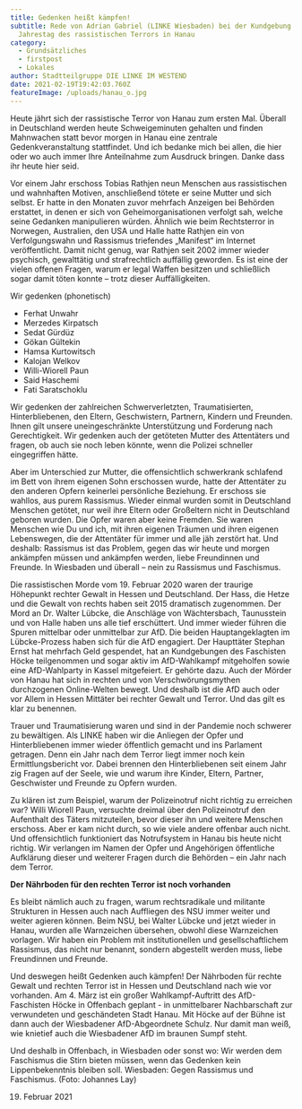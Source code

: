 ```yaml
---
title: Gedenken heißt kämpfen!
subtitle: Rede von Adrian Gabriel (LINKE Wiesbaden) bei der Kundgebung zum 1.
  Jahrestag des rassistischen Terrors in Hanau
category:
  - Grundsätzliches
  - firstpost
  - Lokales
author: Stadtteilgruppe DIE LINKE IM WESTEND
date: 2021-02-19T19:42:03.760Z
featureImage: /uploads/hanau_o.jpg
---
```

Heute jährt sich der rassistische Terror von Hanau zum ersten Mal. Überall in Deutschland werden heute Schweigeminuten gehalten und finden Mahnwachen statt bevor morgen in Hanau eine zentrale Gedenkveranstaltung stattfindet. Und ich bedanke mich bei allen, die hier oder wo auch immer Ihre Anteilnahme zum Ausdruck bringen. Danke dass ihr heute hier seid.

Vor einem Jahr erschoss Tobias Rathjen neun Menschen aus rassistischen und wahnhaften Motiven, anschließend tötete er seine Mutter und sich selbst. Er hatte in den Monaten zuvor mehrfach Anzeigen bei Behörden erstattet, in denen er sich von Geheimorganisationen verfolgt sah, welche seine Gedanken manipulieren würden. Ähnlich wie beim Rechtsterror in Norwegen, Australien, den USA und Halle hatte Rathjen ein von Verfolgungswahn und Rassismus triefendes „Manifest“ im Internet veröffentlicht. Damit nicht genug, war Rathjen seit 2002 immer wieder psychisch, gewalttätig und strafrechtlich auffällig geworden. Es ist eine der vielen offenen Fragen, warum er legal Waffen besitzen und schließlich sogar damit töten konnte – trotz dieser Auffälligkeiten.

Wir gedenken (phonetisch)

* Ferhat Unwahr
* Merzedes Kirpatsch
* Sedat Gürdüz
* Gökan Gültekin
* Hamsa Kurtowitsch
* Kalojan Welkov
* Willi-Wiorell Paun
* Said Haschemi
* Fati Saratschoklu

Wir gedenken der zahlreichen Schwerverletzten, Traumatisierten, Hinterbliebenen, den Eltern, Geschwistern, Partnern, Kindern und Freunden. Ihnen gilt unsere uneingeschränkte Unterstützung und Forderung nach Gerechtigkeit. Wir gedenken auch der getöteten Mutter des Attentäters und fragen, ob auch sie noch leben könnte, wenn die Polizei schneller eingegriffen hätte.

Aber im Unterschied zur Mutter, die offensichtlich schwerkrank schlafend im Bett von ihrem eigenen Sohn erschossen wurde, hatte der Attentäter zu den anderen Opfern keinerlei persönliche Beziehung. Er erschoss sie wahllos, aus purem Rassismus. Wieder einmal wurden somit in Deutschland Menschen getötet, nur weil ihre Eltern oder Großeltern nicht in Deutschland geboren wurden. Die Opfer waren aber keine Fremden. Sie waren Menschen wie Du und ich, mit ihren eigenen Träumen und ihren eigenen Lebenswegen, die der Attentäter für immer und alle jäh zerstört hat. Und deshalb: Rassismus ist das Problem, gegen das wir heute und morgen ankämpfen müssen und ankämpfen werden, liebe Freundinnen und Freunde. In Wiesbaden und überall – nein zu Rassismus und Faschismus.

Die rassistischen Morde vom 19. Februar 2020 waren der traurige Höhepunkt rechter Gewalt in Hessen und Deutschland. Der Hass, die Hetze und die Gewalt von rechts haben seit 2015 dramatisch zugenommen. Der Mord an Dr. Walter Lübcke, die Anschläge von Wächtersbach, Taunusstein und von Halle haben uns alle tief erschüttert. Und immer wieder führen die Spuren mittelbar oder unmittelbar zur AfD. Die beiden Hauptangeklagten im Lübcke-Prozess haben sich für die AfD engagiert. Der Haupttäter Stephan Ernst hat mehrfach Geld gespendet, hat an Kundgebungen des Faschisten Höcke teilgenommen und sogar aktiv im AfD-Wahlkampf mitgeholfen sowie eine AfD-Wahlparty in Kassel mitgefeiert. Er gehörte dazu. Auch der Mörder von Hanau hat sich in rechten und von Verschwörungsmythen durchzogenen Online-Welten bewegt. Und deshalb ist die AfD auch oder vor Allem in Hessen Mittäter bei rechter Gewalt und Terror. Und das gilt es klar zu benennen.

Trauer und Traumatisierung waren und sind in der Pandemie noch schwerer zu bewältigen. Als LINKE haben wir die Anliegen der Opfer und Hinterbliebenen immer wieder öffentlich gemacht und ins Parlament getragen. Denn ein Jahr nach dem Terror liegt immer noch kein Ermittlungsbericht vor. Dabei brennen den Hinterbliebenen seit einem Jahr zig Fragen auf der Seele, wie und warum ihre Kinder, Eltern, Partner, Geschwister und Freunde zu Opfern wurden.

Zu klären ist zum Beispiel, warum der Polizeinotruf nicht richtig zu erreichen war? Willi Wiorell Paun, versuchte dreimal über den Polizeinotruf den Aufenthalt des Täters mitzuteilen, bevor dieser ihn und weitere Menschen erschoss. Aber er kam nicht durch, so wie viele andere offenbar auch nicht. Und offensichtlich funktioniert das Notrufsystem in Hanau bis heute nicht richtig. Wir verlangen im Namen der Opfer und Angehörigen öffentliche Aufklärung dieser und weiterer Fragen durch die Behörden – ein Jahr nach dem Terror.

**Der Nährboden für den rechten Terror ist noch vorhanden**

Es bleibt nämlich auch zu fragen, warum rechtsradikale und militante Strukturen in Hessen auch nach Auffliegen des NSU immer weiter und weiter agieren können. Beim NSU, bei Walter Lübcke und jetzt wieder in Hanau, wurden alle Warnzeichen übersehen, obwohl diese Warnzeichen vorlagen. Wir haben ein Problem mit institutionellen und gesellschaftlichem Rassismus, das nicht nur benannt, sondern abgestellt werden muss, liebe Freundinnen und Freunde.

Und deswegen heißt Gedenken auch kämpfen! Der Nährboden für rechte Gewalt und rechten Terror ist in Hessen und Deutschland nach wie vor vorhanden. Am 4. März ist ein großer Wahlkampf-Auftritt des AfD-Faschisten Höcke in Offenbach geplant - in unmittelbarer Nachbarschaft zur verwundeten und geschändeten Stadt Hanau. Mit Höcke auf der Bühne ist dann auch der Wiesbadener AfD-Abgeordnete Schulz. Nur damit man weiß, wie knietief auch die Wiesbadener AfD im braunen Sumpf steht.

[](<>)Und deshalb in Offenbach, in Wiesbaden oder sonst wo: Wir werden dem Faschismus die Stirn bieten müssen, wenn das Gedenken kein Lippenbekenntnis bleiben soll. Wiesbaden: Gegen Rassismus und Faschismus. (Foto: Johannes Lay)

19. Februar 2021